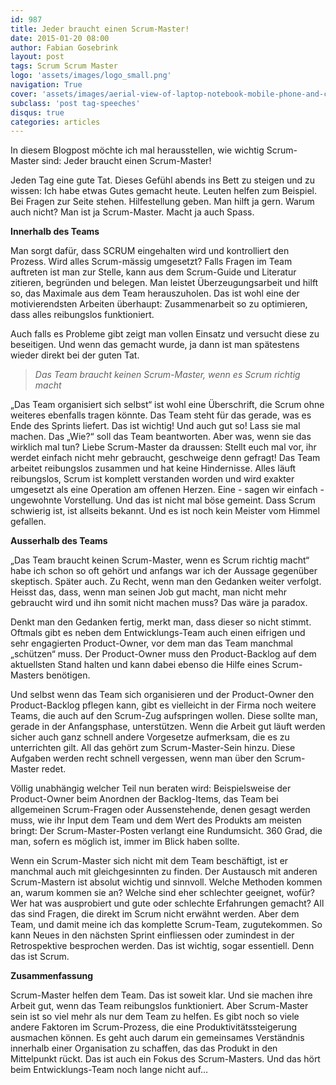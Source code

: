 ```yaml
---
id: 987
title: Jeder braucht einen Scrum-Master!
date: 2015-01-20 08:00
author: Fabian Gosebrink
layout: post
tags: Scrum Scrum Master
logo: 'assets/images/logo_small.png'
navigation: True
cover: 'assets/images/aerial-view-of-laptop-notebook-mobile-phone-and-coffee-cup-on-wooden-table.jpg'
subclass: 'post tag-speeches'
disqus: true
categories: articles
---
```


In diesem Blogpost möchte ich mal herausstellen, wie wichtig Scrum-Master sind: Jeder braucht einen Scrum-Master!

Jeden Tag eine gute Tat. Dieses Gefühl abends ins Bett zu steigen und zu wissen: Ich habe etwas Gutes gemacht heute. Leuten helfen zum Beispiel. Bei Fragen zur Seite stehen. Hilfestellung geben. Man hilft ja gern. Warum auch nicht? Man ist ja Scrum-Master. Macht ja auch Spass.

**Innerhalb des Teams**

Man sorgt dafür, dass SCRUM eingehalten wird und kontrolliert den Prozess. Wird alles Scrum-mässig umgesetzt? Falls Fragen im Team auftreten ist man zur Stelle, kann aus dem Scrum-Guide und Literatur zitieren, begründen und belegen. Man leistet Überzeugungsarbeit und hilft so, das Maximale aus dem Team herauszuholen. Das ist wohl eine der motivierendsten Arbeiten überhaupt: Zusammenarbeit so zu optimieren, dass alles reibungslos funktioniert.

Auch falls es Probleme gibt zeigt man vollen Einsatz und versucht diese zu beseitigen. Und wenn das gemacht wurde, ja dann ist man spätestens wieder direkt bei der guten Tat.

>*Das Team braucht keinen Scrum-Master, wenn es Scrum richtig macht*

„Das Team organisiert sich selbst“ ist wohl eine Überschrift, die Scrum ohne weiteres ebenfalls tragen könnte. Das Team steht für das gerade, was es Ende des Sprints liefert. Das ist wichtig! Und auch gut so! Lass sie mal machen. Das „Wie?“ soll das Team beantworten. Aber was, wenn sie das wirklich mal tun? Liebe Scrum-Master da draussen: Stellt euch mal vor, ihr werdet einfach nicht mehr gebraucht, geschweige denn gefragt! Das Team arbeitet reibungslos zusammen und hat keine Hindernisse. Alles läuft reibungslos, Scrum ist komplett verstanden worden und wird exakter umgesetzt als eine Operation am offenen Herzen. Eine - sagen wir einfach - ungewohnte Vorstellung. Und das ist nicht mal böse gemeint. Dass Scrum schwierig ist, ist allseits bekannt. Und es ist noch kein Meister vom Himmel gefallen.

**Ausserhalb des Teams**

„Das Team braucht keinen Scrum-Master, wenn es Scrum richtig macht“ habe ich schon so oft gehört und anfangs war ich der Aussage gegenüber skeptisch. Später auch. Zu Recht, wenn man den Gedanken weiter verfolgt. Heisst das, dass, wenn man seinen Job gut macht, man nicht mehr gebraucht wird und ihn somit nicht machen muss? Das wäre ja paradox.

Denkt man den Gedanken fertig, merkt man, dass dieser so nicht stimmt. Oftmals gibt es neben dem Entwicklungs-Team auch einen eifrigen und sehr engagierten Product-Owner, vor dem man das Team manchmal „schützen“ muss. Der Product-Owner muss den Product-Backlog auf dem aktuellsten Stand halten und kann dabei ebenso die Hilfe eines Scrum-Masters benötigen.

Und selbst wenn das Team sich organisieren und der Product-Owner den Product-Backlog pflegen kann, gibt es vielleicht in der Firma noch weitere Teams, die auch auf den Scrum-Zug aufspringen wollen. Diese sollte man, gerade in der Anfangsphase, unterstützen. Wenn die Arbeit gut läuft werden sicher auch ganz schnell andere Vorgesetze aufmerksam, die es zu unterrichten gilt. All das gehört zum Scrum-Master-Sein hinzu. Diese Aufgaben werden recht schnell vergessen, wenn man über den Scrum-Master redet.

Völlig unabhängig welcher Teil nun beraten wird: Beispielsweise der Product-Owner beim Anordnen der Backlog-Items, das Team bei allgemeinen Scrum-Fragen oder Aussenstehende, denen gesagt werden muss, wie ihr Input dem Team und dem Wert des Produkts am meisten bringt: Der Scrum-Master-Posten verlangt eine Rundumsicht. 360 Grad, die man, sofern es möglich ist, immer im Blick haben sollte.

Wenn ein Scrum-Master sich nicht mit dem Team beschäftigt, ist er manchmal auch mit gleichgesinnten zu finden. Der Austausch mit anderen Scrum-Mastern ist absolut wichtig und sinnvoll. Welche Methoden kommen an, warum kommen sie an? Welche sind eher schlechter geeignet, wofür? Wer hat was ausprobiert und gute oder schlechte Erfahrungen gemacht? All das sind Fragen, die direkt im Scrum nicht erwähnt werden. Aber dem Team, und damit meine ich das komplette Scrum-Team, zugutekommen. So kann Neues in den nächsten Sprint einfliessen oder zumindest in der Retrospektive besprochen werden. Das ist wichtig, sogar essentiell. Denn das ist Scrum.

**Zusammenfassung**

Scrum-Master helfen dem Team. Das ist soweit klar. Und sie machen ihre Arbeit gut, wenn das Team reibungslos funktioniert. Aber Scrum-Master sein ist so viel mehr als nur dem Team zu helfen. Es gibt noch so viele andere Faktoren im Scrum-Prozess, die eine Produktivitätssteigerung ausmachen können. Es geht auch darum ein gemeinsames Verständnis innerhalb einer Organisation zu schaffen, das das Produkt in den Mittelpunkt rückt. Das ist auch ein Fokus des Scrum-Masters. Und das hört beim Entwicklungs-Team noch lange nicht auf…
